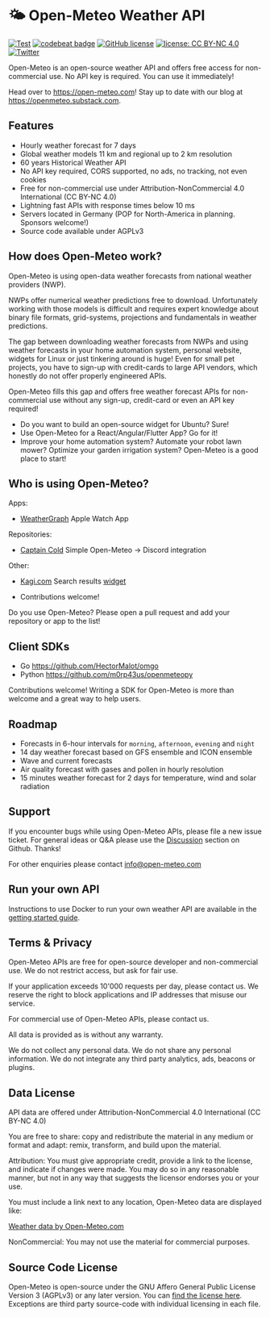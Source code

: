 # 🌤 Open-Meteo Weather API

[![Test](https://github.com/open-meteo/open-meteo/actions/workflows/test.yml/badge.svg?branch=main)](https://github.com/open-meteo/open-meteo/actions/workflows/test.yml) [![codebeat badge](https://codebeat.co/badges/af28fed6-9cbf-41df-96a1-9bba03ae3c53)](https://codebeat.co/projects/github-com-open-meteo-open-meteo-main) [![GitHub license](https://img.shields.io/github/license/open-meteo/open-meteo)](https://github.com/open-meteo/open-meteo/blob/main/LICENSE) [![license: CC BY-NC 4.0](https://img.shields.io/badge/license-CC%20BY--NC%204.0-lightgrey.svg)](https://creativecommons.org/licenses/by-nc/4.0/) [![Twitter](https://img.shields.io/twitter/url/https/twitter.com/open_meteo.svg?style=social&label=Follow%20%40Open-Meteo)](https://twitter.com/open_meteo)


Open-Meteo is an open-source weather API and offers free access for non-commercial use. No API key is required. You can use it immediately!

Head over to https://open-meteo.com! Stay up to date with our blog at https://openmeteo.substack.com.

## Features 
- Hourly weather forecast for 7 days
- Global weather models 11 km and regional up to 2 km resolution
- 60 years Historical Weather API
- No API key required, CORS supported, no ads, no tracking, not even cookies
- Free for non-commercial use under Attribution-NonCommercial 4.0 International (CC BY-NC 4.0)
- Lightning fast APIs with response times below 10 ms
- Servers located in Germany (POP for North-America in planning. Sponsors welcome!)
- Source code available under AGPLv3

## How does Open-Meteo work?
Open-Meteo is using open-data weather forecasts from national weather providers (NWP). 

NWPs offer numerical weather predictions free to download. Unfortunately working with those models is difficult and requires expert knowledge about binary file formats, grid-systems, projections and fundamentals in weather predictions.

The gap between downloading weather forecasts from NWPs and using weather forecasts in your home automation system, personal website, widgets for Linux or just tinkering around is huge! Even for small pet projects, you have to sign-up with credit-cards to large API vendors, which honestly do not offer properly engineered APIs.

Open-Meteo fills this gap and offers free weather forecast APIs for non-commercial use without any sign-up, credit-card or even an API key required!

- Do you want to build an open-source widget for Ubuntu? Sure!
- Use Open-Meteo for a React/Angular/Flutter App? Go for it!
- Improve your home automation system? Automate your robot lawn mower? Optimize your garden irrigation system? Open-Meteo is a good place to start!

## Who is using Open-Meteo?
Apps:
- [WeatherGraph](https://weathergraph.app) Apple Watch App

Repositories:
- [Captain Cold](https://github.com/cburton-godaddy/captain-cold) Simple Open-Meteo -> Discord integration

Other:
- [Kagi.com](https://kagi.com/) Search results [widget](https://user-images.githubusercontent.com/381217/183744399-e45e2c26-c5da-4099-b0a4-d87769aa26b5.png)

- Contributions welcome!

Do you use Open-Meteo? Please open a pull request and add your repository or app to the list!

## Client SDKs
- Go https://github.com/HectorMalot/omgo
- Python https://github.com/m0rp43us/openmeteopy

Contributions welcome! Writing a SDK for Open-Meteo is more than welcome and a great way to help users.

## Roadmap 
- Forecasts in 6-hour intervals for `morning`, `afternoon`, `evening` and `night`
- 14 day weather forecast based on GFS ensemble and ICON ensemble
- Wave and current forecasts
- Air quality forecast with gases and pollen in hourly resolution
- 15 minutes weather forecast for 2 days for temperature, wind and solar radiation

## Support
If you encounter bugs while using Open-Meteo APIs, please file a new issue ticket. For general ideas or Q&A please use the [Discussion](https://github.com/open-meteo/open-meteo/discussions) section on Github. Thanks!

For other enquiries please contact info@open-meteo.com


## Run your own API
Instructions to use Docker to run your own weather API are available in the [getting started guide](/docs/getting-started.md).



## Terms & Privacy
Open-Meteo APIs are free for open-source developer and non-commercial use. We do not restrict access, but ask for fair use.

If your application exceeds 10'000 requests per day, please contact us. We reserve the right to block applications and IP addresses that misuse our service.

For commercial use of Open-Meteo APIs, please contact us.

All data is provided as is without any warranty.

We do not collect any personal data. We do not share any personal information. We do not integrate any third party analytics, ads, beacons or plugins.

## Data License
API data are offered under Attribution-NonCommercial 4.0 International (CC BY-NC 4.0)

You are free to share: copy and redistribute the material in any medium or format and adapt: remix, transform, and build upon the material.

Attribution: You must give appropriate credit, provide a link to the license, and indicate if changes were made. You may do so in any reasonable manner, but not in any way that suggests the licensor endorses you or your use.

You must include a link next to any location, Open-Meteo data are displayed like:

<a href="https://open-meteo.com/">Weather data by Open-Meteo.com</a>

NonCommercial: You may not use the material for commercial purposes.


## Source Code License
Open-Meteo is open-source under the GNU Affero General Public License Version 3 (AGPLv3) or any later version. You can [find the license here](LICENSE). Exceptions are third party source-code with individual licensing in each file.
